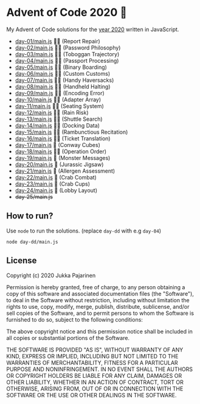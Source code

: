 # Advent of Code 2020 🎄

My Advent of Code solutions for the [year 2020](https://adventofcode.com/2020) written in JavaScript.

- [day-01/main.js](./day-01/main.js) 🌟🌟 (Report Repair)
- [day-02/main.js](./day-02/main.js) 🌟🌟 (Password Philosophy)
- [day-03/main.js](./day-03/main.js) 🌟🌟 (Toboggan Trajectory)
- [day-04/main.js](./day-04/main.js) 🌟🌟 (Passport Processing)
- [day-05/main.js](./day-05/main.js) 🌟🌟 (Binary Boarding)
- [day-06/main.js](./day-06/main.js) 🌟🌟 (Custom Customs)
- [day-07/main.js](./day-07/main.js) 🌟🌟 (Handy Haversacks)
- [day-08/main.js](./day-08/main.js) 🌟🌟 (Handheld Halting)
- [day-09/main.js](./day-09/main.js) 🌟🌟 (Encoding Error)
- [day-10/main.js](./day-10/main.js) 🌟🌟 (Adapter Array)
- [day-11/main.js](./day-11/main.js) 🌟🌟 (Seating System)
- [day-12/main.js](./day-12/main.js) 🌟🌟 (Rain Risk)
- [day-13/main.js](./day-13/main.js) 🌟🌟 (Shuttle Search)
- [day-14/main.js](./day-14/main.js) 🌟🌟 (Docking Data)
- [day-15/main.js](./day-15/main.js) 🌟🌟 (Rambunctious Recitation)
- [day-16/main.js](./day-16/main.js) 🌟🌟 (Ticket Translation)
- [day-17/main.js](./day-17/main.js) 🚧 (Conway Cubes)
- [day-18/main.js](./day-18/main.js) 🌟🌟 (Operation Order)
- [day-19/main.js](./day-19/main.js) 🌟 (Monster Messages)
- [day-20/main.js](./day-20/main.js) 🌟 (Jurassic Jigsaw)
- [day-21/main.js](./day-21/main.js) 🚧 (Allergen Assessment)
- [day-22/main.js](./day-22/main.js) 🚧 (Crab Combat)
- [day-23/main.js](./day-23/main.js) 🚧 (Crab Cups)
- [day-24/main.js](./day-24/main.js) 🚧 (Lobby Layout)
- ~~day-25/main.js~~

## How to run?

Use `node` to run the solutions. (replace `day-dd` with e.g `day-04`)

```
node day-dd/main.js
```

## License

Copyright (c) 2020 Jukka Pajarinen

Permission is hereby granted, free of charge, to any person obtaining a copy of this software and associated documentation files (the "Software"), to deal in the Software without restriction, including without limitation the rights to use, copy, modify, merge, publish, distribute, sublicense, and/or sell copies of the Software, and to permit persons to whom the Software is furnished to do so, subject to the following conditions:

The above copyright notice and this permission notice shall be included in all copies or substantial portions of the Software.

THE SOFTWARE IS PROVIDED "AS IS", WITHOUT WARRANTY OF ANY KIND, EXPRESS OR IMPLIED, INCLUDING BUT NOT LIMITED TO THE WARRANTIES OF MERCHANTABILITY, FITNESS FOR A PARTICULAR PURPOSE AND NONINFRINGEMENT. IN NO EVENT SHALL THE AUTHORS OR COPYRIGHT HOLDERS BE LIABLE FOR ANY CLAIM, DAMAGES OR OTHER LIABILITY, WHETHER IN AN ACTION OF CONTRACT, TORT OR OTHERWISE, ARISING FROM, OUT OF OR IN CONNECTION WITH THE SOFTWARE OR THE USE OR OTHER DEALINGS IN THE SOFTWARE.
